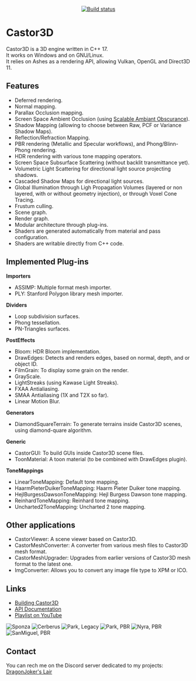 <p align="center">
  <a href="https://github.com/DragonJoker/Castor3D/actions?query=workflow%3ABuild"><img alt="Build status" src="https://github.com/DragonJoker/Castor3D/workflows/Build/badge.svg"></a>
</p>


Castor3D
========

Castor3D is a 3D engine written in C++ 17.  
It works on Windows and on GNU/Linux.  
It relies on Ashes as a rendering API, allowing Vulkan, OpenGL and Direct3D 11.  

Features
--------

- Deferred rendering.
- Normal mapping.
- Parallax Occlusion mapping.
- Screen Space Ambient Occlusion (using [Scalable Ambiant Obscurance](https://casual-effects.com/research/McGuire2012SAO/index.html)).
- Shadow Mapping (allowing to choose between Raw, PCF or Variance Shadow Maps).
- Reflection/Refraction Mapping.
- PBR rendering (Metallic and Specular workflows), and Phong/Blinn-Phong rendering.
- HDR rendering with various tone mapping operators.
- Screen Space Subsurface Scattering (without backlit transmittance yet).
- Volumetric Light Scattering for directional light source projecting shadows.
- Cascaded Shadow Maps for directional light sources.
- Global Illumination through Ligh Propagation Volumes (layered or non layered, with or without geometry injection), or through Voxel Cone Tracing.
- Frustum culling.
- Scene graph.
- Render graph.
- Modular architecture through plug-ins.
- Shaders are generated automatically from material and pass configuration.
- Shaders are writable directly from C++ code.

Implemented Plug-ins
--------------------

**Importers**
- ASSIMP: Multiple format mesh importer.
- PLY: Stanford Polygon library mesh importer.

**Dividers**
- Loop subdivision surfaces.
- Phong tessellation.
- PN-Triangles surfaces.

**PostEffects**
- Bloom: HDR Bloom implementation.
- DrawEdges: Detects and renders edges, based on normal, depth, and or object ID.
- FilmGrain: To display some grain on the render.
- GrayScale.
- LightStreaks (using Kawase Light Streaks).
- FXAA Antialiasing.
- SMAA Antialiasing (1X and T2X so far).
- Linear Motion Blur.

**Generators**
- DiamondSquareTerrain: To generate terrains inside Castor3D scenes, using diamond-quare algorithm.

**Generic**
- CastorGUI: To build GUIs inside Castor3D scene files.
- ToonMaterial: A toon material (to be combined with DrawEdges plugin).

**ToneMappings**
- LinearToneMapping: Default tone mapping.
- HaarmPieterDuikerToneMapping: Haarm Pieter Duiker tone mapping.
- HejlBurgessDawsonToneMapping: Hejl Burgess Dawson tone mapping.
- ReinhardToneMapping: Reinhard tone mapping.
- Uncharted2ToneMapping: Uncharted 2 tone mapping.

Other applications
------------------
- CastorViewer: A scene viewer based on Castor3D.
- CastorMeshConverter: A converter from various mesh files to Castor3D mesh format.
- CastorMeshUpgrader: Upgrades from earlier versions of Castor3D mesh format to the latest one.
- ImgConverter: Allows you to convert any image file type to XPM or ICO.

Links
-----

- [Building Castor3D](http://dragonjoker.github.io/Castor3D/pages/build)
- [API Documentation](http://dragonjoker.github.io/Castor3D/doc/)
- [Playlist on YouTube](https://www.youtube.com/playlist?list=PLKA1SVXuAbMNaFbSJyAN_4yD2bzNlgES3)


![Sponza](http://dragonjoker.github.io/Castor3D/img/Sponza-PBR-Bloom-Small.png)
![Cerberus](http://dragonjoker.github.io/Castor3D/img/Cerberus-PBR-Small.png)
![Park, Legacy](http://dragonjoker.github.io/Castor3D/img/Park-Legacy-Small.png)
![Park, PBR](http://dragonjoker.github.io/Castor3D/img/Park-PBR-Small.png)
![Nyra, PBR](http://dragonjoker.github.io/Castor3D/img/Nyra-PBR-MR-Small.png)
![SanMiguel, PBR](http://dragonjoker.github.io/Castor3D/img/SanMiguel-PBR-SG-Small.png)

Contact
-------

You can rech me on the Discord server dedicated to my projects: [DragonJoker's Lair](https://discord.gg/jue8kW)
